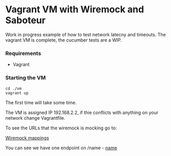 Vagrant VM with Wiremock and Saboteur
=====================================

Work in progress example of how to test network latecny and timeouts. The vagrant VM is complete, the cucumber tests are a WIP.

### Requirements
* Vagrant

### Starting the VM

```
cd ./vm
vagrant up
```

The first time will take some time.

The VM is assigned IP 192.168.2.2, if thie conflicts with anything on your network change Vagrantfile.

To see the URLs that the wiremock is mocking go to:

[Wiremock mappings](http://192.168.2.2/__admin/)

You can see we have one endpoint on /name - [name](http://192.168.2.2:8080/name)


